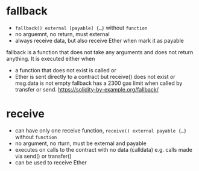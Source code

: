 # fallback

- `fallback() external [payable] {…}` without `function`
- no arguemnt, no return, must external
- always receive data, but also receive Ether when mark it as payable

fallback is a function that does not take any arguments and does not return anything.
It is executed either when

- a function that does not exist is called or
- Ether is sent directly to a contract but receive() does not exist or msg.data is not empty
  fallback has a 2300 gas limit when called by transfer or send.
  https://solidity-by-example.org/fallback/

# receive

- can have only one receive function, `receive() external payable {…} ` without `function`
- no argument, no rturn, must be external and payable
- executes on calls to the contract with no data (calldata)
  e.g. calls made via send() or transfer()
- can be used to receive Ether
